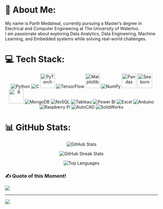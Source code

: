 # 💫 About Me:
My name is Parth Medatwal, currently pursuing a Master’s degree in Electrical and Computer Engineering at The University of Waterloo.<br>I am passionate about exploring Data Analytics, Data Engineering, Machine Learning, and Embedded systems while solving real-world challenges.

# 💻 Tech Stack:
<p align="center">
<img src="https://img.icons8.com/color/48/000000/python.png" alt="Python" />
<img src="https://img.icons8.com/color/48/000000/c-programming.png" alt="C" />
<img src="https://upload.wikimedia.org/wikipedia/commons/1/10/PyTorch_logo_icon.svg" alt="PyTorch" width="48" height="48"/>
<img src="https://img.icons8.com/color/48/000000/tensorflow.png" alt="TensorFlow" />
<img src="https://upload.wikimedia.org/wikipedia/commons/8/84/Matplotlib_icon.svg" alt="Matplotlib" width="48" height="48"/>
<img src="https://img.icons8.com/color/48/000000/numpy.png" alt="NumPy" />
<img src="https://pandas.pydata.org/static/img/pandas_mark.svg" alt="Pandas" width="48" height="48" />
<img src="https://seaborn.pydata.org/_images/logo-mark-lightbg.svg" alt="Seaborn" width="48" height="48" />
<img src="https://www.r-project.org/Rlogo.png" alt="R" width="48" height="48" />
<img src="https://img.icons8.com/color/48/000000/mongodb.png" alt="MongoDB" />
<img src="https://img.icons8.com/ios/50/000000/database.png" alt="NoSQL" />
<img src="https://img.icons8.com/color/48/000000/tableau-software.png" alt="Tableau" />
<img src="https://img.icons8.com/color/48/000000/power-bi.png" alt="Power BI" />
<img src="https://img.icons8.com/color/48/000000/microsoft-excel-2019.png" alt="Excel" />
<img src="https://img.icons8.com/color/48/000000/arduino.png" alt="Arduino" />
<img src="https://img.icons8.com/color/48/000000/raspberry-pi.png" alt="Raspberry Pi" />
<img src="https://img.icons8.com/color/48/000000/autocad.png" alt="AutoCAD" />
<img src="https://img.icons8.com/color/48/000000/solidworks.png" alt="SolidWorks" />

</p>



# 📊 GitHub Stats:

<p align="center">
  <img src="https://github-readme-stats.vercel.app/api?username=ParthMedatwal&theme=dark&hide_border=false&include_all_commits=false&count_private=false" alt="GitHub Stats" />
</p>

<p align="center">
  <img src="https://github-readme-streak-stats.herokuapp.com/?user=ParthMedatwal&theme=dark&hide_border=false" alt="GitHub Streak Stats" />
</p>

<p align="center">
  <img src="https://github-readme-stats.vercel.app/api/top-langs/?username=ParthMedatwal&theme=dark&hide_border=false&include_all_commits=false&count_private=false&layout=compact" alt="Top Languages" />
</p>


### ✍️ Quote of this Moment!
![](https://quotes-github-readme.vercel.app/api?type=horizontal&theme=radical)

---
[![](https://visitcount.itsvg.in/api?id=ParthMedatwal&icon=0&color=0)](https://visitcount.itsvg.in)

<!-- Proudly created with GPRM ( https://gprm.itsvg.in ) -->
